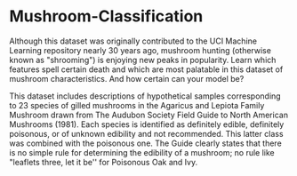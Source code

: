 # Mushroom-Classification

Although this dataset was originally contributed to the UCI Machine Learning repository nearly 30 years ago, 
mushroom hunting (otherwise known as "shrooming") is enjoying new peaks in popularity. 
Learn which features spell certain death and which are most palatable in this dataset of mushroom characteristics. 
And how certain can your model be?


This dataset includes descriptions of hypothetical samples corresponding to 23 species of gilled mushrooms in 
the Agaricus and Lepiota Family Mushroom drawn from The Audubon Society Field Guide to North American Mushrooms (1981). 
Each species is identified as definitely edible, definitely poisonous, or of unknown edibility and not recommended. 
This latter class was combined with the poisonous one.
The Guide clearly states that there is no simple rule for determining the edibility of a mushroom; 
no rule like "leaflets three, let it be'' for Poisonous Oak and Ivy.
